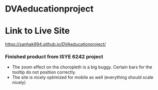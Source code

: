 # DVAeducationproject

# Link to Live Site
https://sanhak994.github.io/DVAeducationproject/

### Finished product from ISYE 6242 project
- The zoom effect on the choropleth is a big buggy. Certain bars for the tooltip do not position correctly.  
- The site is nicely optimized for mobile as well (everything should scale nicely)
